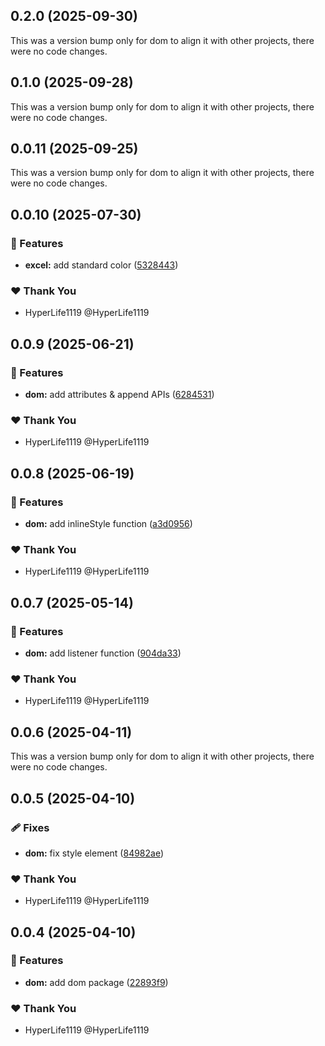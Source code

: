 ## 0.2.0 (2025-09-30)

This was a version bump only for dom to align it with other projects, there were no code changes.

## 0.1.0 (2025-09-28)

This was a version bump only for dom to align it with other projects, there were no code changes.

## 0.0.11 (2025-09-25)

This was a version bump only for dom to align it with other projects, there were no code changes.

## 0.0.10 (2025-07-30)

### 🚀 Features

- **excel:** add standard color ([5328443](https://github.com/composize/composize/commit/5328443))

### ❤️ Thank You

- HyperLife1119 @HyperLife1119

## 0.0.9 (2025-06-21)

### 🚀 Features

- **dom:** add attributes & append APIs ([6284531](https://github.com/composize/composize/commit/6284531))

### ❤️ Thank You

- HyperLife1119 @HyperLife1119

## 0.0.8 (2025-06-19)

### 🚀 Features

- **dom:** add inlineStyle function ([a3d0956](https://github.com/composize/composize/commit/a3d0956))

### ❤️ Thank You

- HyperLife1119 @HyperLife1119

## 0.0.7 (2025-05-14)

### 🚀 Features

- **dom:** add listener function ([904da33](https://github.com/composize/composize/commit/904da33))

### ❤️ Thank You

- HyperLife1119 @HyperLife1119

## 0.0.6 (2025-04-11)

This was a version bump only for dom to align it with other projects, there were no code changes.

## 0.0.5 (2025-04-10)

### 🩹 Fixes

- **dom:** fix style element ([84982ae](https://github.com/composize/composize/commit/84982ae))

### ❤️ Thank You

- HyperLife1119 @HyperLife1119

## 0.0.4 (2025-04-10)

### 🚀 Features

- **dom:** add dom package ([22893f9](https://github.com/composize/composize/commit/22893f9))

### ❤️ Thank You

- HyperLife1119 @HyperLife1119